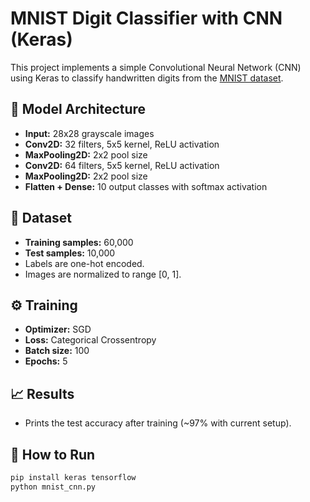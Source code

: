 # MNIST Digit Classifier with CNN (Keras)

This project implements a simple Convolutional Neural Network (CNN) using Keras to classify handwritten digits from the [MNIST dataset](http://yann.lecun.com/exdb/mnist/).

## 🔧 Model Architecture
- **Input:** 28x28 grayscale images
- **Conv2D:** 32 filters, 5x5 kernel, ReLU activation
- **MaxPooling2D:** 2x2 pool size
- **Conv2D:** 64 filters, 5x5 kernel, ReLU activation
- **MaxPooling2D:** 2x2 pool size
- **Flatten + Dense:** 10 output classes with softmax activation

## 🧪 Dataset
- **Training samples:** 60,000
- **Test samples:** 10,000
- Labels are one-hot encoded.
- Images are normalized to range [0, 1].

## ⚙️ Training
- **Optimizer:** SGD
- **Loss:** Categorical Crossentropy
- **Batch size:** 100
- **Epochs:** 5

## 📈 Results
- Prints the test accuracy after training (~97% with current setup).

## 🚀 How to Run
```bash
pip install keras tensorflow
python mnist_cnn.py
